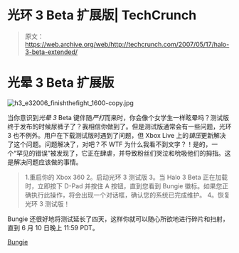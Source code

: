 # 光环 3 Beta 扩展版| TechCrunch

> 原文：<https://web.archive.org/web/http://techcrunch.com/2007/05/17/halo-3-beta-extended/>

# 光晕 3 Beta 扩展版

![h3_e32006_finishthefight_1600-copy.jpg](img/103c5505393d68ddd8a297b8b969000c.png)

当你意识到*光晕 3* Beta 键伴随*严打*而来时，你会像个女学生一样眩晕吗？测试版终于发布的时候尿裤子了？我相信你做到了。但是测试版通常会有一些问题，光环 3 也不例外。用户在下载测试版时遇到了问题，但 Xbox Live 上的*镇压*更新解决了这个问题。问题解决了，对吧？不 WTF 为什么我看不到文字？！是的，一个“罕见的错误”被发现了，它正在肆虐，并导致粉丝们哭泣和吮吸他们的拇指。这是解决问题应该做的事情。

> 1.重启你的 Xbox 360
> 2。启动光环 3 测试版
> 3。当 Halo 3 Beta 正在加载时，立即按下 D-Pad 并按住 A 按钮，直到您看到 Bungie 徽标。如果您正确执行此操作，将会出现一个对话框，确认您的系统已完成维护。
> 4。恢复光环 3 测试版！

Bungie 还很好地将测试延长了四天，这样你就可以随心所欲地进行碎片和扫射，直到 6 月 10 日晚上 11:59 PDT。

[Bungie](https://web.archive.org/web/20130628174112/http://www.bungie.net/News/content.aspx?type=news&cid=12468)